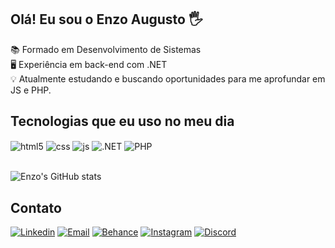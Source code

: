## Olá! Eu sou o Enzo Augusto 🖐️

📚 Formado em Desenvolvimento de Sistemas<br>
🖥️ Experiência em back-end com .NET <br>
💡 Atualmente estudando e buscando oportunidades para me aprofundar em JS e PHP.

## Tecnologias que eu uso no meu dia

<div style="display: inline_block">
  <img align="center" alt="html5" src="https://img.shields.io/badge/HTML5-E34F26?style=for-the-badge&logo=html5&logoColor=white" />
  <img align="center" alt="css" src="https://img.shields.io/badge/CSS3-1572B6?style=for-the-badge&logo=css3&logoColor=white" />
  <img align="center" alt="js" src="https://img.shields.io/badge/JavaScript-F7DF1E?style=for-the-badge&logo=javascript&logoColor=black" />
  <img align="center" alt=".NET" src="https://img.shields.io/badge/.NET-5C2D91?style=for-the-badge&logo=.net&logoColor=white" />
  <img align="center" alt="PHP" src="https://img.shields.io/badge/PHP-777BB4?style=for-the-badge&logo=php&logoColor=white" />
 </div><br/>
 
 ![Enzo's GitHub stats](https://github-readme-stats.vercel.app/api?username=enzoaugustoc&show_icons=true&theme=radical)
 
## Contato
[![Linkedin](https://img.shields.io/badge/LinkedIn-0077B5?style=for-the-badge&logo=linkedin&logoColor=white)](https://www.linkedin.com/in/enzoaugustocoelho)
[![Email](https://img.shields.io/badge/Gmail-D14836?style=for-the-badge&logo=gmail&logoColor=white)](https://www.linkedin.com/in/enzoaugustocoelho)
[![Behance](https://img.shields.io/badge/-Behance-blue?style=for-the-badge&logo=behance&logoColor=white)](https://instagram.com/enzogussi)
[![Instagram](https://img.shields.io/badge/Instagram-E4405F?style=for-the-badge&logo=instagram&logoColor=white)](https://instagram.com/enzogussi)
[![Discord](https://img.shields.io/badge/Discord-7289DA?style=for-the-badge&logo=discord&logoColor=white)](https://www.linkedin.com/in/enzoaugustocoelho)




 

